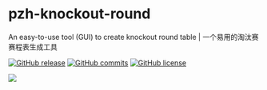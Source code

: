 # pzh-knockout-round
An easy-to-use tool (GUI) to create knockout round table | 一个易用的淘汰赛赛程表生成工具

[![GitHub release](https://img.shields.io/github/release/JayHeng/pzh-py-knockout.svg)](https://github.com/JayHeng/pzh-py-knockout/releases/latest) [![GitHub commits](https://img.shields.io/github/commits-since/JayHeng/pzh-py-knockout/v1.0.svg)](https://github.com/JayHeng/pzh-py-knockout/compare/v1.0...master) [![GitHub license](https://img.shields.io/github/license/JayHeng/pzh-py-knockout.svg)](https://github.com/JayHeng/pzh-py-knockout/blob/master/LICENSE.txt)

<img src="http://henjay724.com/image/github/pzh-py-knockout_v1.0_overview.PNG" style="zoom:100%" />
